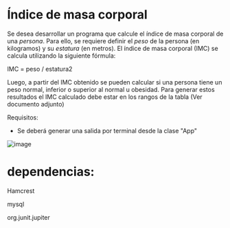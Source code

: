 # Índice de masa corporal

Se desea desarrollar un programa que calcule el índice de masa corporal de una *persona*. Para ello, se requiere definir el *peso* de la persona (en kilogramos) y su *estatura* (en metros). El índice de masa corporal (IMC) se calcula utilizando la siguiente fórmula:

IMC = peso / estatura2

Luego, a partir del IMC obtenido se pueden calcular si una persona tiene un peso normal, inferior o superior al normal u obesidad. Para generar estos resultados el IMC calculado debe estar en los rangos de la tabla (Ver documento adjunto)

Requisitos:
- Se deberá generar una salida por terminal desde la clase "App"

![image](https://github.com/rominaruizdiaz/imc_proyect/assets/114667784/a73798fd-3778-4a8a-b475-13d42d5a469f)


# dependencias:
Hamcrest

mysql

org.junit.jupiter
